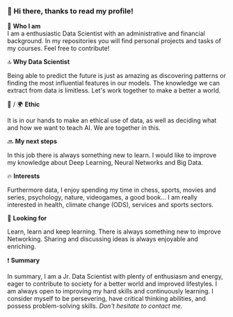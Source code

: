 ### 👋 Hi there, thanks to read my profile! 

🥸 **Who I am**  
I am a enthusiastic Data Scientist with an administrative and financial background. In my repositories you will find personal projects and tasks of my courses. Feel free to contribute! 

🔝 **Why Data Scientist**

Being able to predict the future is just as amazing as discovering patterns or finding the most influential features in our models. The knowledge we can extract from data is limitless. Let's work together to make a better a world.

🤖 / 🌍 **Ethic**

It is in our hands to make an ethical use of data, as well as deciding what and how we want to teach AI. We are together in this. 

🔜 **My next steps**

In this job there is always something new to learn. I would like to improve my knowledge about Deep Learning, Neural Networks and Big Data.

🔥 **Interests**

Furthermore data, I enjoy spending my time in chess, sports, movies and series, psychology, nature, videogames, a good book...
I am really interested in health, climate change (ODS), services and sports sectors. 

🖖 **Looking for** 

Learn, learn and keep learning. There is always something new to improve 
Networking. Sharing and discussing ideas is always enjoyable and enriching. 

❗ **Summary**

In summary, I am a Jr. Data Scientist with plenty of enthusiasm and energy, eager to contribute to society for a better world and improved lifestyles. I am always open to improving my hard skills and continuously learning. I consider myself to be persevering, have critical thinking abilities, and possess problem-solving skills. _Don't hesitate to contact me._
<!--
**borch008/borch008** is a ✨ _special_ ✨ repository because its `README.md` (this file) appears on your GitHub profile.

Here are some ideas to get you started:

- 🔭 I’m currently working on ...
- 🌱 I’m currently learning ...
- 👯 I’m looking to collaborate on ...
- 🤔 I’m looking for help with ...
- 💬 Ask me about ...
- 📫 How to reach me: ...
- 😄 Pronouns: ...
- ⚡ Fun fact: ...
-->
